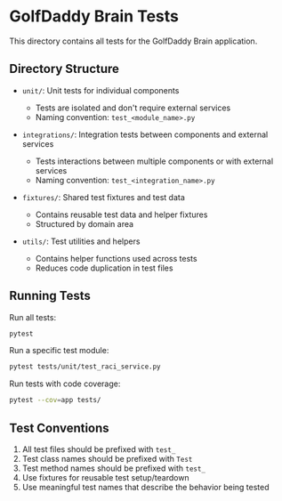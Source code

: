 # GolfDaddy Brain Tests

This directory contains all tests for the GolfDaddy Brain application.

## Directory Structure

- `unit/`: Unit tests for individual components
  - Tests are isolated and don't require external services
  - Naming convention: `test_<module_name>.py`

- `integrations/`: Integration tests between components and external services
  - Tests interactions between multiple components or with external services
  - Naming convention: `test_<integration_name>.py`

- `fixtures/`: Shared test fixtures and test data
  - Contains reusable test data and helper fixtures
  - Structured by domain area

- `utils/`: Test utilities and helpers
  - Contains helper functions used across tests
  - Reduces code duplication in test files

## Running Tests

Run all tests:
```bash
pytest
```

Run a specific test module:
```bash
pytest tests/unit/test_raci_service.py
```

Run tests with code coverage:
```bash
pytest --cov=app tests/
```

## Test Conventions

1. All test files should be prefixed with `test_`
2. Test class names should be prefixed with `Test`
3. Test method names should be prefixed with `test_`
4. Use fixtures for reusable test setup/teardown
5. Use meaningful test names that describe the behavior being tested 